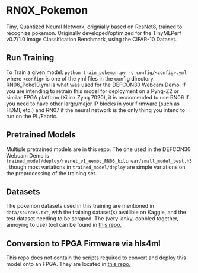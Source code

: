 # RN0X_Pokemon
Tiny, Quantized Neural Network, orignially based on ResNet8, trained to recognize pokemon. Originally developed/optimized for the TinyMLPerf v0.7/1.0 Image Classification Benchmark, using the CIFAR-10 Dataset. 

## Run Training
To Train a given model:
`python train_pokemon.py -c config/<config>.yml`
where `<config>` is one of the yml files in the config directory. RN06_Poke10.yml is what was used for the DEFCON30 Webcam Demo. If you are intending to retrain this model for deployment on a Pynq-Z2 or similar FPGA platform (Xilinx Zynq 7020), it is reccomended to use RN06 if you need to have other large/major IP blocks in your firmware (such as HDMI, etc.) and RN07 if the neural network is the only thing you intend to run on the PL/Fabric. 

## Pretrained Models
Multiple pretrained models are in this repo. The one used in the DEFCON30 Webcam Demo is `trained_model/deploy/resnet_v1_eembc_RN06_bilinear/small_model_best.h5`, though most variations in `trained_model/deploy` are simple variations on the preprocessing of the training set. 


## Datasets
The pokemon datasets used in this training are mentioned in `data/sources.txt`, with the training dataset(s) availible on Kaggle, and the test dataset needing to be scraped. The (very janky, cobbled together, annoying to use) tool can be found in [this repo.](https://www.github.com/ben-hawks/pokedex_scraper)

## Conversion to FPGA Firmware via hls4ml
This repo does not contain the scripts required to convert and deploy this model onto an FPGA. They are located in [this repo.](https://github.com/fastmachinelearning/hls4ml-live-demo)
